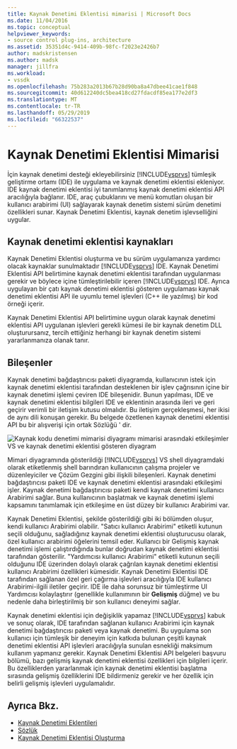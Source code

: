 ```yaml
---
title: Kaynak Denetimi Eklentisi mimarisi | Microsoft Docs
ms.date: 11/04/2016
ms.topic: conceptual
helpviewer_keywords:
- source control plug-ins, architecture
ms.assetid: 35351d4c-9414-409b-98fc-f2023e2426b7
author: madskristensen
ms.author: madsk
manager: jillfra
ms.workload:
- vssdk
ms.openlocfilehash: 75b283a2013b67b28d90ba8a47dbee41cae1f848
ms.sourcegitcommit: 40d612240dc5bea418cd27fdacdf85ea177e2df3
ms.translationtype: MT
ms.contentlocale: tr-TR
ms.lasthandoff: 05/29/2019
ms.locfileid: "66322537"
---
```

# <a name="source-control-plug-in-architecture"></a>Kaynak Denetimi Eklentisi Mimarisi
İçin kaynak denetimi desteği ekleyebilirsiniz [!INCLUDE[vsprvs](../../code-quality/includes/vsprvs_md.md)] tümleşik geliştirme ortamı (IDE) ile uygulama ve kaynak denetimi eklentisi ekleniyor. IDE kaynak denetimi eklentisi iyi tanımlanmış kaynak denetimi eklentisi API aracılığıyla bağlanır. IDE, araç çubuklarını ve menü komutları oluşan bir kullanıcı arabirimi (UI) sağlayarak kaynak denetim sistemi sürüm denetimi özellikleri sunar. Kaynak Denetimi Eklentisi, kaynak denetim işlevselliğini uygular.

## <a name="source-control-plug-in-resources"></a>Kaynak denetimi eklentisi kaynakları
 Kaynak Denetimi Eklentisi oluşturma ve bu sürüm uygulamanıza yardımcı olacak kaynaklar sunulmaktadır [!INCLUDE[vsprvs](../../code-quality/includes/vsprvs_md.md)] IDE. Kaynak Denetimi Eklentisi API belirtimine kaynak denetimi eklentisi tarafından uygulanması gerekir ve böylece içine tümleştirilebilir içeren [!INCLUDE[vsprvs](../../code-quality/includes/vsprvs_md.md)] IDE. Ayrıca uygulayan bir çatı kaynak denetimi eklentisi gösteren uygulaması kaynak denetimi eklentisi API ile uyumlu temel işlevleri (C++ ile yazılmış) bir kod örneği içerir.

 Kaynak Denetimi Eklentisi API belirtimine uygun olarak kaynak denetimi eklentisi API uygulanan işlevleri gerekli kümesi ile bir kaynak denetim DLL oluşturursanız, tercih ettiğiniz herhangi bir kaynak denetim sistemi yararlanmanıza olanak tanır.

## <a name="components"></a>Bileşenler
 Kaynak denetimi bağdaştırıcısı paketi diyagramda, kullanıcının istek için kaynak denetimi eklentisi tarafından desteklenen bir işlev çağrısının içine bir kaynak denetimi işlemi çeviren IDE bileşenidir. Bunun yapılması, IDE ve kaynak denetimi eklentisi bilgileri IDE ve eklentinin arasında ileri ve geri geçirir verimli bir iletişim kutusu olmalıdır. Bu iletişim gerçekleşmesi, her ikisi de aynı dili konuşan gerekir. Bu belgede özetlenen kaynak denetimi eklentisi API bu bir alışverişi için ortak Sözlüğü ' dir.

 ![Kaynak kodu denetimi mimarisi diyagramı](../../extensibility/internals/media/vs_sccsdk_plug_in_arch.gif "vs_sccsdk_plug_in_arch") mimarisi arasındaki etkileşimler VS ve kaynak denetimi eklentisi gösteren diyagram

 Mimari diyagramında gösterildiği [!INCLUDE[vsprvs](../../code-quality/includes/vsprvs_md.md)] VS shell diyagramdaki olarak etiketlenmiş shell barındıran kullanıcının çalışma projeler ve düzenleyiciler ve Çözüm Gezgini gibi ilişkili bileşenleri. Kaynak denetimi bağdaştırıcısı paketi IDE ve kaynak denetimi eklentisi arasındaki etkileşimi işler. Kaynak denetimi bağdaştırıcısı paketi kendi kaynak denetimi kullanıcı Arabirimi sağlar. Buna kullanıcının başlatmak ve kaynak denetimi işlemi kapsamını tanımlamak için etkileşime en üst düzey bir kullanıcı Arabirimi var.

 Kaynak Denetimi Eklentisi, şekilde gösterildiği gibi iki bölümden oluşur, kendi kullanıcı Arabirimi olabilir. "Satıcı kullanıcı Arabirimi" etiketli kutunun seçili olduğunu, sağladığınız kaynak denetimi eklentisi oluşturucusu olarak, özel kullanıcı arabirimi öğelerini temsil eder. Kullanıcı bir Gelişmiş kaynak denetimi işlemi çalıştırdığında bunlar doğrudan kaynak denetimi eklentisi tarafından gösterilir. "Yardımcısı kullanıcı Arabirimi" etiketli kutunun seçili olduğunu IDE üzerinden dolaylı olarak çağrılan kaynak denetimi eklentisi kullanıcı Arabirimi özellikleri kümesidir. Kaynak Denetimi Eklentisi IDE tarafından sağlanan özel geri çağırma işlevleri aracılığıyla IDE kullanıcı Arabirimi-ilgili iletiler geçirir. IDE ile daha sorunsuz bir tümleştirme UI Yardımcısı kolaylaştırır (genellikle kullanımının bir **Gelişmiş** düğme) ve bu nedenle daha birleştirilmiş bir son kullanıcı deneyimi sağlar.

 Kaynak denetimi eklentisi için değişiklik yapamaz [!INCLUDE[vsprvs](../../code-quality/includes/vsprvs_md.md)] kabuk ve sonuç olarak, IDE tarafından sağlanan kullanıcı Arabirimi için kaynak denetimi bağdaştırıcısı paketi veya kaynak denetimi. Bu uygulama son kullanıcı için tümleşik bir deneyim için katkıda bulunan çeşitli kaynak denetimi eklentisi API işlevleri aracılığıyla sunulan esnekliği maksimum kullanım yapmanız gerekir. Kaynak Denetimi Eklentisi API belgeleri başvuru bölümü, bazı gelişmiş kaynak denetimi eklentisi özellikleri için bilgileri içerir. Bu özelliklerden yararlanmak için kaynak denetimi eklentisi başlatma sırasında gelişmiş özelliklerini IDE bildirmeniz gerekir ve her özellik için belirli gelişmiş işlevleri uygulamalıdır.

## <a name="see-also"></a>Ayrıca Bkz.
- [Kaynak Denetimi Eklentileri](../../extensibility/source-control-plug-ins.md)
- [Sözlük](../../extensibility/source-control-plug-in-glossary.md)
- [Kaynak Denetimi Eklentisi Oluşturma](../../extensibility/internals/creating-a-source-control-plug-in.md)